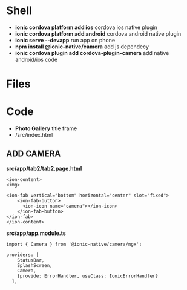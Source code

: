 # Shell

- **ionic cordova platform add ios** cordova ios native plugin
- **ionic cordova platform add android** cordova android native plugin
- **ionic serve --devapp** run app on phone
- **npm install @ionic-native/camera** add js dependecy
- **ionic cordova plugin add cordova-plugin-camera** add native android/ios code

# Files



# Code

- **<ion-title>Photo Gallery</ion-title>** title frame  
- **<script src="cordova.js"></script>** /src/index.html


## ADD CAMERA

**src/app/tab2/tab2.page.html**

```
<ion-content>
<img>

<ion-fab vertical="bottom" horizontal="center" slot="fixed">
    <ion-fab-button>
      <ion-icon name="camera"></ion-icon>
    </ion-fab-button>
</ion-fab>
</ion-content>
```
**src/app/app.module.ts**
``` 
import { Camera } from '@ionic-native/camera/ngx'; 

providers: [
    StatusBar,
    SplashScreen,
    Camera,
    {provide: ErrorHandler, useClass: IonicErrorHandler}
  ],
```